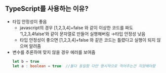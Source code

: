 
## TypeScript를 사용하는 이유?
- 타입 안정성이 좋음
    - javascript의 경우 [1,2,3,4]+false 와 같이 이상한 코드를 짜도 ‘1,2,3,4false’와 같이 문자열로 만들어 실행해버림 →타입 안정성 낮음
    - 타입 안정성이 좋으면 [1,2,3,4]+false 와 같은 코드는 틀렸다고 실행이 되지 않으며 알려줌
- 변수를 추론하여 맞지 않을 경우 에러를 보여줌
    ```typescript
    let b = true
    let a : boolean = true  //둘다 동일함 다만 명시적으로 적어주는건 지양해야함
    ```
